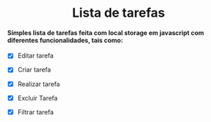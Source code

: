 # <h1 align="center"> Lista de tarefas</h1>

#### Simples lista de tarefas feita com local storage em javascript com diferentes funcionalidades, tais como:

- [x] Editar tarefa
- [x] Criar tarefa
- [x] Realizar tarefa
- [x] Excluir Tarefa
- [x] Filtrar tarefa

